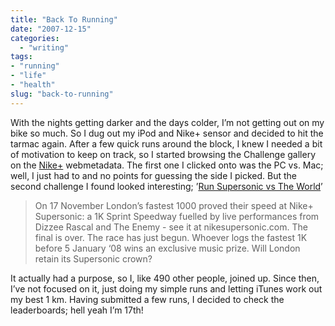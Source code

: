 ```yaml
---
title: "Back To Running"
date: "2007-12-15"
categories: 
  - "writing"
tags:
- "running"
- "life"
- "health"
slug: "back-to-running"
---
```


With the nights getting darker and the days colder, I’m not getting out on my bike so much. So I dug out my iPod and Nike+ sensor and decided to hit the tarmac again. After a few quick runs around the block, I knew I needed a bit of motivation to keep on track, so I started browsing the Challenge gallery on the [Nike+](https://nikeplus.nike.com/nikeplus/) webmetadata. The first one I clicked onto was the PC vs. Mac; well, I just had to and no points for guessing the side I picked. But the second challenge I found looked interesting; ’[Run Supersonic vs The World](https://www.myspace.com/NikeSupersonic)’

> On 17 November London’s fastest 1000 proved their speed at Nike+ Supersonic: a 1K Sprint Speedway fuelled by live performances from Dizzee Rascal and The Enemy - see it at nikesupersonic.com. The final is over. The race has just begun. Whoever logs the fastest 1K before 5 January ‘08 wins an exclusive music prize. Will London retain its Supersonic crown?

It actually had a purpose, so I, like 490 other people, joined up. Since then, I’ve not focused on it, just doing my simple runs and letting iTunes work out my best 1 km. Having submitted a few runs, I decided to check the leaderboards; hell yeah I’m 17th!
